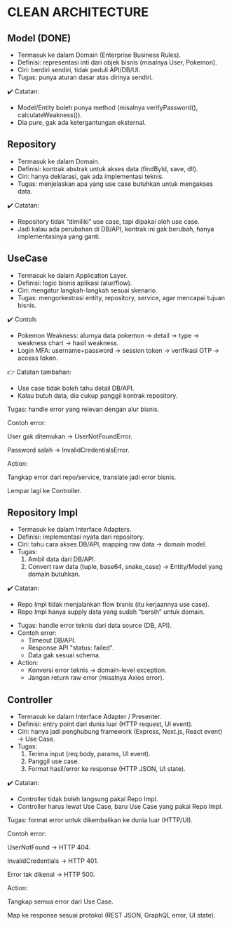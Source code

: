 # CLEAN ARCHITECTURE

## Model (DONE)

- Termasuk ke dalam Domain (Enterprise Business Rules).
- Definisi: representasi inti dari objek bisnis (misalnya User, Pokemon).
- Ciri: berdiri sendiri, tidak peduli API/DB/UI.
- Tugas: punya aturan dasar atas dirinya sendiri.

✔️ Catatan:

- Model/Entity boleh punya method (misalnya verifyPassword(), calculateWeakness()).
- Dia pure, gak ada ketergantungan eksternal.

## Repository

- Termasuk ke dalam Domain.
- Definisi: kontrak abstrak untuk akses data (findById, save, dll).
- Ciri: hanya deklarasi, gak ada implementasi teknis.
- Tugas: menjelaskan apa yang use case butuhkan untuk mengakses data.

✔️ Catatan:

- Repository tidak “dimiliki” use case, tapi dipakai oleh use case.
- Jadi kalau ada perubahan di DB/API, kontrak ini gak berubah, hanya implementasinya yang ganti.

## UseCase

- Termasuk ke dalam Application Layer.
- Definisi: logic bisnis aplikasi (alur/flow).
- Ciri: mengatur langkah-langkah sesuai skenario.
- Tugas: mengorkestrasi entity, repository, service, agar mencapai tujuan bisnis.

✔️ Contoh:

- Pokemon Weakness: alurnya data pokemon → detail → type → weakness chart → hasil weakness.
- Login MFA: username+password → session token → verifikasi OTP → access token.

👉 Catatan tambahan:

- Use case tidak boleh tahu detail DB/API.
- Kalau butuh data, dia cukup panggil kontrak repository.

<!-- 2 -->

Tugas: handle error yang relevan dengan alur bisnis.

Contoh error:

User gak ditemukan → UserNotFoundError.

Password salah → InvalidCredentialsError.

Action:

Tangkap error dari repo/service, translate jadi error bisnis.

Lempar lagi ke Controller.

## Repository Impl

- Termasuk ke dalam Interface Adapters.
- Definisi: implementasi nyata dari repository.
- Ciri: tahu cara akses DB/API, mapping raw data → domain model.
- Tugas:
  1. Ambil data dari DB/API.
  2. Convert raw data (tuple, base64, snake_case) → Entity/Model yang domain butuhkan.

✔️ Catatan:

- Repo Impl tidak menjalankan flow bisnis (itu kerjaannya use case).
- Repo Impl hanya supply data yang sudah “bersih” untuk domain.

<!-- 2 -->

- Tugas: handle error teknis dari data source (DB, API).
- Contoh error:
  - Timeout DB/API.
  - Response API "status: failed".
  - Data gak sesuai schema.
- Action:
  - Konversi error teknis → domain-level exception.
  - Jangan return raw error (misalnya Axios error).

## Controller

- Termasuk ke dalam Interface Adapter / Presenter.
- Definisi: entry point dari dunia luar (HTTP request, UI event).
- Ciri: hanya jadi penghubung framework (Express, Next.js, React event) → Use Case.
- Tugas:
  1. Terima input (req.body, params, UI event).
  2. Panggil use case.
  3. Format hasil/error ke response (HTTP JSON, UI state).

✔️ Catatan:

- Controller tidak boleh langsung pakai Repo Impl.
- Controller harus lewat Use Case, baru Use Case yang pakai Repo Impl.

<!-- 2 -->

Tugas: format error untuk dikembalikan ke dunia luar (HTTP/UI).

Contoh error:

UserNotFound → HTTP 404.

InvalidCredentials → HTTP 401.

Error tak dikenal → HTTP 500.

Action:

Tangkap semua error dari Use Case.

Map ke response sesuai protokol (REST JSON, GraphQL error, UI state).
